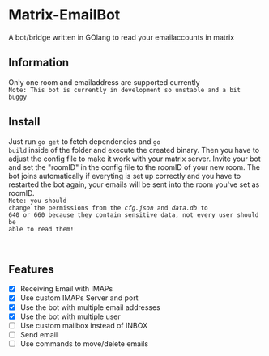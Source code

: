 # Matrix-EmailBot
A bot/bridge written in GOlang to read your emailaccounts in matrix


## Information
Only one room and emailaddress are supported currently
<br>
<code>Note: This bot is currently in development so unstable and a bit buggy</code>
<br>

## Install
Just run <code>go get</code> to fetch dependencies and <code>go build</code> inside of the folder and execute the created binary. Then you have to adjust the config file to make it work with your matrix server.
Invite your bot and set the "roomID" in the config file to the roomID of your new room. The bot joins automatically 
if everyting is set up correctly and you have to restarted the bot again, your emails will be sent into the room you've set as roomID.<br>
<code>Note: you should change the permissions from the <i>cfg.json</i> and <i>data.db</i> to 640 or 660 because they contain sensitive data, not every user should be able to read them!</code>

<br>

## Features
- [X]  Receiving Email with IMAPs
- [X]  Use custom IMAPs Server and port
- [X]  Use the bot with multiple email addresses
- [X]  Use the bot with multiple user
- [ ]  Use custom mailbox instead of INBOX
- [ ]  Send email
- [ ]  Use commands to move/delete emails

